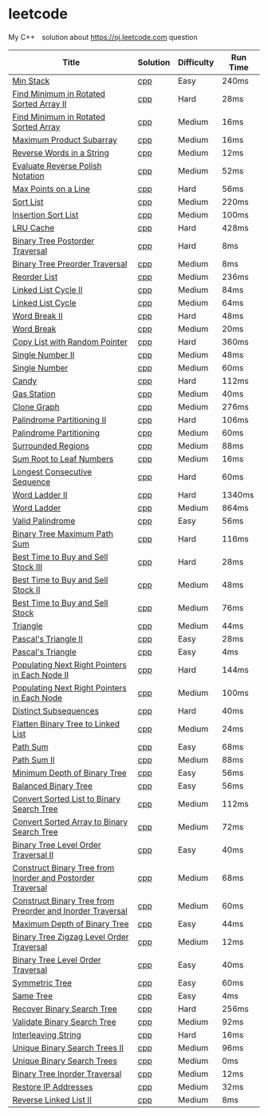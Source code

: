 leetcode
========

My C++　solution about https://oj.leetcode.com question 

| Title | Solution | Difficulty | Run Time |
| ----- | -------- | ---------- | -------- |
|[Min Stack](https://oj.leetcode.com/problems/min-stack/)| [cpp](./src/MinStack.cpp)|Easy|240ms|
|[Find Minimum in Rotated Sorted Array II](https://oj.leetcode.com/problems/find-minimum-in-rotated-sorted-array-ii/)| [cpp](./src/Find_Minimum_in_Rotated_Sorted_Array_II.cpp)|Hard|28ms|
|[Find Minimum in Rotated Sorted Array](https://oj.leetcode.com/problems/find-minimum-in-rotated-sorted-array/)| [cpp](./src/Find_Minimum_in_Rotated_Sorted_Array.cpp)|Medium|16ms|
|[Maximum Product Subarray](https://oj.leetcode.com/problems/maximum-product-subarray/)| [cpp](./src/Maximum_Product_Subarray.cpp)|Medium|16ms|
|[Reverse Words in a String](https://oj.leetcode.com/problems/reverse-words-in-a-string/)| [cpp](./src/Reverse_Words_in_a_String.cpp)|Medium|12ms|
|[Evaluate Reverse Polish Notation](https://oj.leetcode.com/problems/evaluate-reverse-polish-notation/)| [cpp](./src/Evaluate_Reverse_Polish_Notation.cpp)|Medium|52ms|
|[Max Points on a Line](https://oj.leetcode.com/problems/max-points-on-a-line/)| [cpp](./src/Max_Points_on_a_Line.cpp)|Hard|56ms|
|[Sort List](https://oj.leetcode.com/problems/sort-list/)| [cpp](./src/Sort_List.cpp)|Medium|220ms|
|[Insertion Sort List](https://oj.leetcode.com/problems/insertion-sort-list/)| [cpp](./src/Insertion_Sort_List.cpp)|Medium|100ms|
|[LRU Cache](https://oj.leetcode.com/problems/lru-cache/)| [cpp](./src/LRU_Cache.cpp)|Hard|428ms|
|[Binary Tree Postorder Traversal](https://oj.leetcode.com/problems/binary-tree-postorder-traversal/)| [cpp](./src/Binary_Tree_Postorder_Traversal.cpp)|Hard|8ms|
|[Binary Tree Preorder Traversal](https://oj.leetcode.com/problems/binary-tree-preorder-traversal/)| [cpp](./src/Binary_Tree_Preorder_Traversal.cpp)|Medium|8ms|
|[Reorder List](https://oj.leetcode.com/problems/reorder-list/)| [cpp](./src/Reorder_List.cpp)|Medium|236ms|
|[Linked List Cycle II](https://oj.leetcode.com/problems/linked-list-cycle-ii/)| [cpp](./src/Linked_List_Cycle_II.cpp)|Medium|84ms|
|[Linked List Cycle](https://oj.leetcode.com/problems/linked-list-cycle/)| [cpp](./src/Linked_List_Cycle.cpp)|Medium|64ms|
|[Word Break II](https://oj.leetcode.com/problems/word-break-ii/)| [cpp](./src/Word_Break_II.cpp)|Hard|48ms|
|[Word Break](https://oj.leetcode.com/problems/word-break/)| [cpp](./src/Word_Break.cpp)|Medium|20ms|
|[Copy List with Random Pointer](https://oj.leetcode.com/problems/copy-list-with-random-pointer/)| [cpp](./src/Copy_List_with_Random_Pointer.cpp)|Hard|360ms|
|[Single Number II](https://oj.leetcode.com/problems/single-number-ii/)| [cpp](./src/Single_Number_II.cpp)|Medium|48ms|
|[Single Number](https://oj.leetcode.com/problems/word-break/)| [cpp](./src/Single_Number.cpp)|Medium|60ms|
|[Candy](https://oj.leetcode.com/problems/candy/)| [cpp](./src/Candy.cpp)|Hard|112ms|
|[Gas Station](https://oj.leetcode.com/problems/gas-station/)| [cpp](./src/Gas_Station.cpp)|Medium|40ms|
|[Clone Graph](https://oj.leetcode.com/problems/clone-graph/)| [cpp](./src/Clone_Graph.cpp)|Medium|276ms|
|[Palindrome Partitioning II ](https://oj.leetcode.com/problems/palindrome-partitioning-ii/)| [cpp](./src/Palindrome_Partitioning_II.cpp)|Hard|106ms|
|[Palindrome Partitioning](https://oj.leetcode.com/problems/palindrome-partitioning/)| [cpp](./src/Palindrome_Partitioning.cpp)|Medium|60ms|
|[Surrounded Regions](https://oj.leetcode.com/problems/surrounded-regions/)| [cpp](./src/Surrounded_Regions.cpp)|Medium|88ms|
|[Sum Root to Leaf Numbers](https://oj.leetcode.com/problems/sum-root-to-leaf-numbers/)| [cpp](./src/Sum_Root_to_Leaf_Numbers.cpp)|Medium|16ms|
|[Longest Consecutive Sequence](https://oj.leetcode.com/problems/longest-consecutive-sequence/)| [cpp](./src/Longest_Consecutive_Sequence.cpp)|Hard|60ms|
|[Word Ladder II](https://oj.leetcode.com/problems/word-ladder-ii/)| [cpp](./src/Word_Ladder_II.cpp)|Hard|1340ms|
|[Word Ladder](https://oj.leetcode.com/problems/word-ladder/)| [cpp](./src/Word_Ladder.cpp)|Medium|864ms|
|[Valid Palindrome](https://oj.leetcode.com/problems/valid-palindrome/)| [cpp](./src/Valid_Palindrome.cpp)|Easy|56ms|
|[Binary Tree Maximum Path Sum](https://oj.leetcode.com/problems/binary-tree-maximum-path-sum/)| [cpp](./src/Binary_Tree_Maximum_Path_Sum.cpp)|Hard|116ms|
|[Best Time to Buy and Sell Stock III](https://oj.leetcode.com/problems/best-time-to-buy-and-sell-stock-iii/)| [cpp](./src/Best_Time_to_Buy_and_Sell_Stock_III.cpp)|Hard|28ms|
|[Best Time to Buy and Sell Stock II](https://oj.leetcode.com/problems/best-time-to-buy-and-sell-stock-ii/)| [cpp](./src/Best_Time_to_Buy-and_Sell_Stock_II.cpp)|Medium|48ms|
|[Best Time to Buy and Sell Stock](https://oj.leetcode.com/problems/best-time-to-buy-and-sell-stock/)| [cpp](./src/Best_Time_to_Buy-and-Sell_Stock.cpp)|Medium|76ms|
|[Triangle](https://oj.leetcode.com/problems/triangle/)| [cpp](./src/Triangle.cpp)|Medium|44ms|
|[Pascal's Triangle II](https://oj.leetcode.com/problems/pascals-triangle-ii/)| [cpp](./src/Pascal's_Triangle_II.cpp)|Easy|28ms|
|[Pascal's Triangle](https://oj.leetcode.com/problems/pascals-triangle/)| [cpp](./src/Pascal's_Triangle.cpp)|Easy|4ms|
|[Populating Next Right Pointers in Each Node II](https://oj.leetcode.com/problems/populating-next-right-pointers-in-each-node-ii/)| [cpp](./src/Populating_Next_Right_Pointers_in_Each_Node_II.cpp)|Hard|144ms|
|[Populating Next Right Pointers in Each Node](https://oj.leetcode.com/problems/populating-next-right-pointers-in-each-node/)| [cpp](./src/Populating_Next_Right_Pointers_in_Each_Node.cpp)|Medium|100ms|
|[Distinct Subsequences](https://oj.leetcode.com/problems/distinct-subsequences/)| [cpp](./src/Distinct_Subsequences.cpp)|Hard|40ms|
|[Flatten Binary Tree to Linked List](https://oj.leetcode.com/problems/flatten-binary-tree-to-linked-list/)| [cpp](./src/Flatten_Binary_Tree_to_Linked_List.cpp)|Medium|24ms|
|[Path Sum](https://oj.leetcode.com/problems/path-sum/)| [cpp](./src/Path_Sum.cpp)|Easy|68ms|
|[Path Sum II](https://oj.leetcode.com/problems/path-sum-ii/)| [cpp](./src/Path_Sum_II.cpp)|Medium|88ms|
|[Minimum Depth of Binary Tree](https://oj.leetcode.com/problems/minimum-depth-of-binary-tree/)| [cpp](./src/Minimum_Depth_of_Binary_Tree.cpp)|Easy|56ms|
|[Balanced Binary Tree](https://oj.leetcode.com/problems/balanced-binary-tree/)| [cpp](./src/Balanced_Binary_Tree.cpp)|Easy|56ms|
|[Convert Sorted List to Binary Search Tree](https://oj.leetcode.com/problems/convert-sorted-list-to-binary-search-tree/)| [cpp](./src/Convert_Sorted_List_to_Binary_Search_Tree.cpp)|Medium|112ms|
|[Convert Sorted Array to Binary Search Tree](https://oj.leetcode.com/problems/convert-sorted-array-to-binary-search-tree/)| [cpp](./src/Convert_Sorted_Array_to_Binary_Search_Tree.cpp)|Medium|72ms|
|[Binary Tree Level Order Traversal II](https://oj.leetcode.com/problems/binary-tree-level-order-traversal-ii/)| [cpp](./src/Binary_Tree_Level_Order_Traversal_II.cpp)|Easy|40ms|
|[Construct Binary Tree from Inorder and Postorder Traversal](https://oj.leetcode.com/problems/construct-binary-tree-from-inorder-and-postorder-traversal/)| [cpp](./src/Construct_Binary_Tree_from_Inorder_and_Postorder_Traversal.cpp)|Medium|68ms|
|[Construct Binary Tree from Preorder and Inorder Traversal](https://oj.leetcode.com/problems/construct-binary-tree-from-preorder-and-inorder-traversal/)| [cpp](./src/Construct_Binary_Tree_from_Preorder_and_Inorder_Traversal.cpp)|Medium|60ms|
|[Maximum Depth of Binary Tree](https://oj.leetcode.com/problems/maximum-depth-of-binary-tree/)| [cpp](./src/Maximum_Depth_of_Binary_Tree.cpp)|Easy|44ms|
|[Binary Tree Zigzag Level Order Traversal](https://oj.leetcode.com/problems/binary-tree-zigzag-level-order-traversal/)| [cpp](./src/Binary_Tree_Zigzag_Level_Order_Traversal.cpp)|Medium|12ms|
|[Binary Tree Level Order Traversal](https://oj.leetcode.com/problems/binary-tree-level-order-traversal/)| [cpp](./src/Binary_Tree_Level_Order_Traversal.cpp)|Easy|40ms|
|[Symmetric Tree](https://oj.leetcode.com/problems/symmetric-tree/)| [cpp](./src/Symmetric_Tree.cpp)|Easy|60ms|
|[Same Tree](https://oj.leetcode.com/problems/same-tree/)| [cpp](./src/Same_Tree.cpp)|Easy|4ms|
|[Recover Binary Search Tree](https://oj.leetcode.com/problems/recover-binary-search-tree/)| [cpp](./src/Recover_Binary_Search_Tree.cpp)|Hard|256ms|
|[Validate Binary Search Tree](https://oj.leetcode.com/problems/validate-binary-search-tree/)| [cpp](./src/Validate_Binary_Search_Tree.cpp)|Medium|92ms|
|[Interleaving String](https://oj.leetcode.com/problems/interleaving-string/)| [cpp](./src/Interleaving_String.cpp)|Hard|16ms|
|[Unique Binary Search Trees II](https://oj.leetcode.com/problems/unique-binary-search-trees-ii/)| [cpp](./src/Unique_Binary_Search_Trees_II.cpp)|Medium|96ms|
|[Unique Binary Search Trees](https://oj.leetcode.com/problems/unique-binary-search-trees/)| [cpp](./src/Unique_Binary_Search_Trees.cpp)|Medium|0ms|
|[Binary Tree Inorder Traversal](https://oj.leetcode.com/problems/binary-tree-inorder-traversal/)| [cpp](./src/Binary_Tree_Inorder_Traversal.cpp)|Medium|12ms|
|[Restore IP Addresses](https://oj.leetcode.com/problems/restore-ip-addresses/)| [cpp](./src/Restore_IP_Addresses.cpp)|Medium|32ms|
|[Reverse Linked List II](https://oj.leetcode.com/problems/reverse-linked-list-ii/)| [cpp](./src/Reverse_Linked_List_II.cpp)|Medium|8ms|
